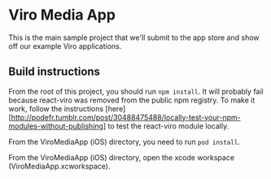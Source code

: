 # Viro Media App

This is the main sample project that we'll submit to the app store and show off our example Viro applications.

## Build instructions

From the root of this project, you should run `npm install`. It will probably fail because react-viro was removed from the public npm registry. To make it work, follow the instructions [here][http://podefr.tumblr.com/post/30488475488/locally-test-your-npm-modules-without-publishing] to test the react-viro module locally.

From the ViroMediaApp (iOS) directory, you need to run `pod install`.

From the ViroMediaApp (iOS) directory, open the xcode workspace (ViroMediaApp.xcworkspace).
